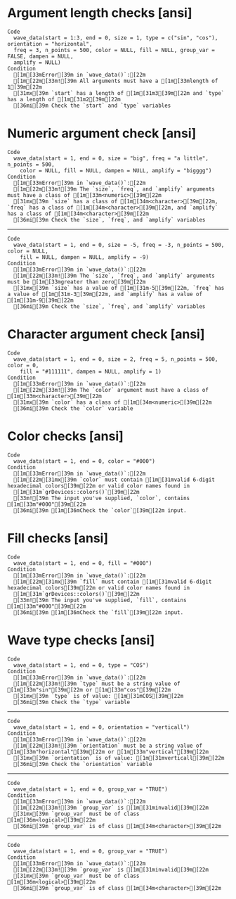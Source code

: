 # Argument length checks [ansi]

    Code
      wave_data(start = 1:3, end = 0, size = 1, type = c("sin", "cos"), orientation = "horizontal",
      freq = 3, n_points = 500, color = NULL, fill = NULL, group_var = FALSE, dampen = NULL,
      amplify = NULL)
    Condition
      [1m[33mError[39m in `wave_data()`:[22m
      [1m[22m[33m![39m All arguments must have a [1m[33mlength of 1[39m[22m
      [31mx[39m `start` has a length of [1m[31m3[39m[22m and `type` has a length of [1m[31m2[39m[22m
      [36mi[39m Check the `start` and `type` variables

# Numeric argument check [ansi]

    Code
      wave_data(start = 1, end = 0, size = "big", freq = "a little", n_points = 500,
        color = NULL, fill = NULL, dampen = NULL, amplify = "bigggg")
    Condition
      [1m[33mError[39m in `wave_data()`:[22m
      [1m[22m[33m![39m The `size`, `freq`, and `amplify` arguments must have a class of [1m[33m<numeric>[39m[22m
      [31mx[39m `size` has a class of [1m[34m<character>[39m[22m, `freq` has a class of [1m[34m<character>[39m[22m, and `amplify` has a class of [1m[34m<character>[39m[22m
      [36mi[39m Check the `size`, `freq`, and `amplify` variables

---

    Code
      wave_data(start = 1, end = 0, size = -5, freq = -3, n_points = 500, color = NULL,
        fill = NULL, dampen = NULL, amplify = -9)
    Condition
      [1m[33mError[39m in `wave_data()`:[22m
      [1m[22m[33m![39m The `size`, `freq`, and `amplify` arguments must be [1m[33mgreater than zero[39m[22m
      [31mx[39m `size` has a value of [1m[31m-5[39m[22m, `freq` has a value of [1m[31m-3[39m[22m, and `amplify` has a value of [1m[31m-9[39m[22m
      [36mi[39m Check the `size`, `freq`, and `amplify` variables

# Character argument check [ansi]

    Code
      wave_data(start = 1, end = 0, size = 2, freq = 5, n_points = 500, color = 0,
        fill = "#111111", dampen = NULL, amplify = 1)
    Condition
      [1m[33mError[39m in `wave_data()`:[22m
      [1m[22m[33m![39m The `color` argument must have a class of [1m[33m<character>[39m[22m
      [31mx[39m `color` has a class of [1m[34m<numeric>[39m[22m
      [36mi[39m Check the `color` variable

# Color checks [ansi]

    Code
      wave_data(start = 1, end = 0, color = "#000")
    Condition
      [1m[33mError[39m in `wave_data()`:[22m
      [1m[22m[31mx[39m `color` must contain [1m[31mvalid 6-digit hexadecimal colors[39m[22m or valid color names found in
      [1m[31m`grDevices::colors()`[39m[22m
      [33m![39m The input you've supplied, `color`, contains [1m[33m"#000"[39m[22m
      [36mi[39m [1m[36mCheck the `color`[39m[22m input.

# Fill checks [ansi]

    Code
      wave_data(start = 1, end = 0, fill = "#000")
    Condition
      [1m[33mError[39m in `wave_data()`:[22m
      [1m[22m[31mx[39m `fill` must contain [1m[31mvalid 6-digit hexadecimal colors[39m[22m or valid color names found in
      [1m[31m`grDevices::colors()`[39m[22m
      [33m![39m The input you've supplied, `fill`, contains [1m[33m"#000"[39m[22m
      [36mi[39m [1m[36mCheck the `fill`[39m[22m input.

# Wave type checks [ansi]

    Code
      wave_data(start = 1, end = 0, type = "COS")
    Condition
      [1m[33mError[39m in `wave_data()`:[22m
      [1m[22m[33m![39m `type` must be a string value of [1m[33m"sin"[39m[22m or [1m[33m"cos"[39m[22m
      [31mx[39m `type` is of value: [1m[31mCOS[39m[22m
      [36mi[39m Check the `type` variable

---

    Code
      wave_data(start = 1, end = 0, orientation = "verticall")
    Condition
      [1m[33mError[39m in `wave_data()`:[22m
      [1m[22m[33m![39m `orientation` must be a string value of [1m[33m"horizontal"[39m[22m or [1m[33m"vertical"[39m[22m
      [31mx[39m `orientation` is of value: [1m[31mverticall[39m[22m
      [36mi[39m Check the `orientation` variable

---

    Code
      wave_data(start = 1, end = 0, group_var = "TRUE")
    Condition
      [1m[33mError[39m in `wave_data()`:[22m
      [1m[22m[33m![39m `group_var` is [1m[31minvalid[39m[22m
      [31mx[39m `group_var` must be of class [1m[36m<logical>[39m[22m
      [36mi[39m `group_var` is of class [1m[34m<character>[39m[22m

---

    Code
      wave_data(start = 1, end = 0, group_var = "TRUE")
    Condition
      [1m[33mError[39m in `wave_data()`:[22m
      [1m[22m[33m![39m `group_var` is [1m[31minvalid[39m[22m
      [31mx[39m `group_var` must be of class [1m[36m<logical>[39m[22m
      [36mi[39m `group_var` is of class [1m[34m<character>[39m[22m

